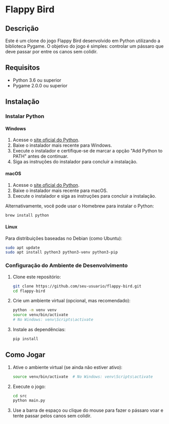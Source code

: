 # Flappy Bird

## Descrição

Este é um clone do jogo Flappy Bird desenvolvido em Python utilizando a biblioteca Pygame. O objetivo do jogo é simples: controlar um pássaro que deve passar por entre os canos sem colidir.

## Requisitos

- Python 3.6 ou superior
- Pygame 2.0.0 ou superior

## Instalação

### Instalar Python

#### Windows

1. Acesse o [site oficial do Python](https://www.python.org/downloads/).
2. Baixe o instalador mais recente para Windows.
3. Execute o instalador e certifique-se de marcar a opção "Add Python to PATH" antes de continuar.
4. Siga as instruções do instalador para concluir a instalação.

#### macOS

1. Acesse o [site oficial do Python](https://www.python.org/downloads/).
2. Baixe o instalador mais recente para macOS.
3. Execute o instalador e siga as instruções para concluir a instalação.

Alternativamente, você pode usar o Homebrew para instalar o Python:
```bash
brew install python
```
#### Linux
Para distribuições baseadas no Debian (como Ubuntu):
```bash
sudo apt update
sudo apt install python3 python3-venv python3-pip
```
### Configuração do Ambiente de Desenvolvimento
1. Clone este repositório:
   ```bash
   git clone https://github.com/seu-usuario/flappy-bird.git
   cd flappy-bird
   ```

2. Crie um ambiente virtual (opcional, mas recomendado):
   ```bash
   python -m venv venv
   source venv/bin/activate
   # No Windows: venv\Scripts\activate
   ```
3. Instale as dependências:
   ```bash
   pip install 
   ```

## Como Jogar

1. Ative o ambiente virtual (se ainda não estiver ativo):
    ```bash
    source venv/bin/activate  # No Windows: venv\Scripts\activate
    ```
2. Execute o jogo:

    ```bash
    cd src
    python main.py
    ```

3. Use a barra de espaço ou clique do mouse para fazer o pássaro voar e tente passar pelos canos sem colidir.




